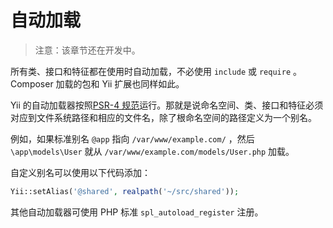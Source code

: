 自动加载
===========

> 注意：该章节还在开发中。

所有类、接口和特征都在使用时自动加载，不必使用 `include` 或 `require` 。 Composer 加载的包和 Yii 扩展也同样如此。

Yii 的自动加载器按照[PSR-4 规范](https://github.com/php-fig/fig-standards/blob/master/proposed/psr-4-autoloader/psr-4-autoloader.md)运行。那就是说命名空间、类、接口和特征必须对应到文件系统路径和相应的文件名，除了根命名空间的路径定义为一个别名。

例如，如果标准别名 `@app` 指向 `/var/www/example.com/` ，然后 `\app\models\User` 就从 `/var/www/example.com/models/User.php` 加载。

自定义别名可以使用以下代码添加：

```php
Yii::setAlias('@shared', realpath('~/src/shared'));
```

其他自动加载器可使用 PHP 标准 `spl_autoload_register` 注册。

